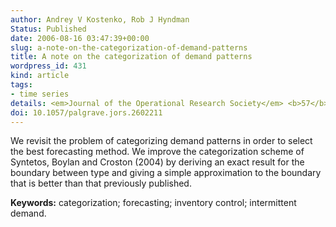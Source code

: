 ```yaml
---
author: Andrey V Kostenko, Rob J Hyndman
Status: Published
date: 2006-08-16 03:47:39+00:00
slug: a-note-on-the-categorization-of-demand-patterns
title: A note on the categorization of demand patterns
wordpress_id: 431
kind: article
tags:
- time series
details: <em>Journal of the Operational Research Society</em> <b>57</b>, 1256-1257
doi: 10.1057/palgrave.jors.2602211
---
```


We revisit the problem of categorizing demand patterns in order to select the best forecasting method. We improve the categorization scheme of Syntetos, Boylan and Croston (2004) by deriving an exact result for the boundary between type and giving a simple approximation to the boundary that is better than that previously published.

**Keywords:** categorization; forecasting; inventory control; intermittent demand.
